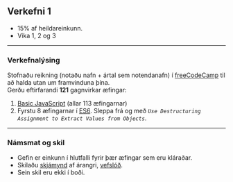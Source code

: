## Verkefni 1

- 15% af heildareinkunn.
- Vika 1, 2 og 3

---

### Verkefnalýsing
Stofnaðu reikning (notaðu nafn + ártal sem notendanafn) í [freeCodeCamp](https://www.freecodecamp.org/) til að halda utan um framvinduna þína. <br>
Gerðu eftirfarandi **121** gagnvirkar æfingar: 
1. [Basic JavaScript](https://www.freecodecamp.org/learn/javascript-algorithms-and-data-structures/basic-javascript/) (allar 113 æfingarnar) 
1. Fyrstu 8 æfingarnar í [ES6](https://www.freecodecamp.org/learn/javascript-algorithms-and-data-structures/es6/). Sleppa frá og með _`Use Destructuring Assignment to Extract Values from Objects`_.

<!-- Hér eru [skýringarmyndbönd](https://scrimba.com/course/ges6). --> 

---

### Námsmat og skil

- Gefin er einkunn í hlutfalli fyrir þær æfingar sem eru kláraðar.
- Skilaðu [skjámynd](https://github.com/GunnarThorunnarson/FORR3JS05DU/blob/master/Myndir/v1_freecodecamp.PNG) af árangri, [vefslóð](https://www.freecodecamp.org/learn/javascript-algorithms-and-data-structures/). 
- Sein skil eru ekki í boði.
